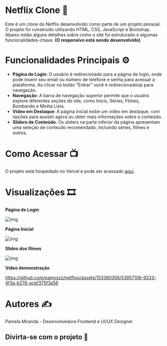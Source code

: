 # Netflix Clone 🍿
Este é um clone do Netflix desenvolvido como parte de um projeto pessoal. O projeto foi construído utilizando HTML, CSS, JavaScript e Bootstrap. Abaixo estão alguns detalhes sobre como o site foi estruturado e algumas funcionalidades-chave. **(O responsivo está sendo desenvolvido)**.

# Funcionalidades Principais ⚙️
- **Página de Login**: O usuário é redirecionado para a página de login, onde pode inserir seu email ou número de telefone e senha para acessar a plataforma. Ao clicar no botão "Entrar" você é redirecionado(a) para navegação.
- **Navegação**: A barra de navegação superior permite que o usuário explore diferentes seções do site, como Início, Séries, Filmes, Bombando e Minha Lista.
- **Vídeo em Destaque**: A página inicial exibe um vídeo em destaque, com opções para assistir agora ou obter mais informações sobre o conteúdo.
- **Sliders de Conteúdo**: Os sliders na parte inferior da página apresentam uma seleção de conteúdo recomendado, incluindo séries, filmes e outros.

# Como Acessar 📺
O projeto está hospedado no Vercel e pode ser acessado [aqui](https://netflixo-ivory.vercel.app/).

# Visualizações 🎞️
**Página de Login**

![img](https://imgur.com/AwpJHo7.jpg)

**Página Inicial** 


![img](https://imgur.com/RizNPmP.jpg)

**Slides dos filmes**


![img](https://imgur.com/K8GFPu9.jpg)

**Vídeo demonstração**

https://github.com/pamyszz/netflixo/assets/153380356/53957106-9233-4f3a-b278-acbf375f3a56

# Autores ✍️

Pamela Miranda - Desenvolvedora Frontend e UI/UX Designer

## Divirta-se com o projeto 🚀
